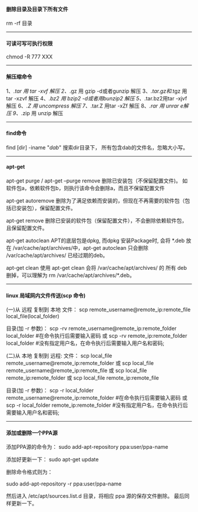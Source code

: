 #### 删除目录及目录下所有文件 ####
rm -rf 目录

---

#### 可读可写可执行权限 ####
chmod -R 777 XXX

---

#### 解压缩命令 ####
1、*.tar 用 tar -xvf 解压
2、*.gz 用 gzip -d或者gunzip 解压
3、*.tar.gz和*.tgz 用 tar -xzvf 解压
4、*.bz2 用 bzip2 -d或者用bunzip2 解压
5、*.tar.bz2用tar -xjvf 解压
6、*.Z 用 uncompress 解压
7、*.tar.Z 用tar -xZf 解压
8、*.rar 用 unrar e解压
9、*.zip 用 unzip 解压

---

#### find命令 ####
find [dir] -iname "*dab*"
搜索dir目录下， 所有包含dab的文件名，忽略大小写。


---


#### apt-get ####
apt-get purge / apt-get –purge remove 
删除已安装包（不保留配置文件)。 
如软件包a，依赖软件包b，则执行该命令会删除a，而且不保留配置文件

apt-get autoremove 
删除为了满足依赖而安装的，但现在不再需要的软件包（包括已安装包），保留配置文件。

apt-get remove 
删除已安装的软件包（保留配置文件），不会删除依赖软件包，且保留配置文件。

apt-get autoclean 
APT的底层包是dpkg, 而dpkg 安装Package时, 会将 *.deb 放在 /var/cache/apt/archives/中，apt-get autoclean 只会删除 /var/cache/apt/archives/ 已经过期的deb。

apt-get clean 
使用 apt-get clean 会将 /var/cache/apt/archives/ 的 所有 deb 删掉，可以理解为 rm /var/cache/apt/archives/*.deb。

---

#### linux 局域网内文件传送(scp 命令) #### 
(一)从 远程 复制到 本地
文件：
scp remote_username@remote_ip:remote_file local_file(local_folder)

目录(加 -r 参数)：
scp -rv remote_username@remote_ip:remote_folder local_folder   #在命令执行后需要输入密码
或
scp -rv remote_ip:remote_folder local_folder    #没有指定用户名，在命令执行后需要输入用户名和密码;


(二)从 本地 复制到 远程:
文件：
scp local_file remote_username@remote_ip:remote_folder
或
scp local_file remote_username@remote_ip:remote_file
或
scp local_file remote_ip:remote_folder
或
scp local_file remote_ip:remote_file

目录(加 -r 参数)：
scp -r local_folder remote_username@remote_ip:remote_folder  #在命令执行后需要输入密码
或
scp -r local_folder remote_ip:remote_folder   #没有指定用户名，在命令执行后需要输入用户名和密码;

---


#### 添加或删除一个PPA源 ####
添加PPA源的命令为：
sudo add-apt-repository ppa:user/ppa-name

添加好更新一下： 
sudo apt-get update

删除命令格式则为：

sudo add-apt-repository -r ppa:user/ppa-name

然后进入 /etc/apt/sources.list.d 目录，将相应 ppa 源的保存文件删除。
最后同样更新一下。
